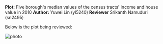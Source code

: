 __Plot:__ Five borough's median values of the census tracts' income and house value in 2010
__Author:__  Yuwei Lin (yl5240)
__Reviewer__ Srikanth Namuduri (sn2495) 

Below is the plot being reviewed:

![photo](https://github.com/picniclin/PUI2017_yl5240/blob/master/HW8_yl5240/HW8_yl5240_3.png)
